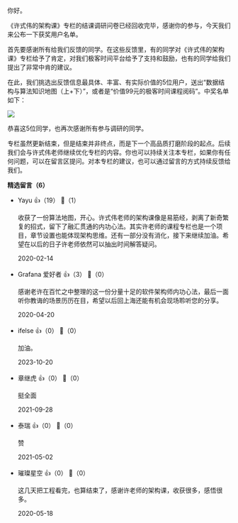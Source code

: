 你好。

《许式伟的架构课》专栏的结课调研问卷已经回收完毕，感谢你的参与，今天我们来公布一下获奖用户名单。

首先要感谢所有给我们反馈的同学。在这些反馈里，有的同学对《许式伟的架构课》专栏给予了肯定，对我们极客时间平台给予了支持和鼓励，也有的同学给我们提出了非常中肯的建议。

在此，我们挑选出反馈信息最具体、丰富、有实际价值的5位用户，送出“数据结构与算法知识地图（上+下）”，或者是“价值99元的极客时间课程阅码”。中奖名单如下：

![](https://static001.geekbang.org/resource/image/96/ff/967ba0ec7e8f661c9aacee6039c781ff.jpg?wh=4865%2A2221)

恭喜这5位同学，也再次感谢所有参与调研的同学。

专栏虽然更新结束，但是结束并非终点，而是下一个高品质打磨阶段的起点。后续我们会与许式伟老师继续优化专栏的内容。你也可以持续关注本专栏，如果你有任何问题，可以在留言区提问。对本专栏的建议，也可以通过留言的方式持续反馈给我们。
<div><strong>精选留言（6）</strong></div><ul>
<li><span>Yayu</span> 👍（19） 💬（1）<p>收获了一份算法地图，开心。许式伟老师的架构课像是易筋经，剥离了新奇繁复的招式，留下了融汇贯通的内功心法。其实许老师的课程专栏也是一个项目，章节设置也能体现架构思维。还有一部分没有消化，接下来继续加油。希望在以后的日子许老师依然可以抽出时间解答疑问。</p>2020-02-14</li><br/><li><span>Grafana 爱好者</span> 👍（3） 💬（0）<p>感谢老许在百忙之中整理的这一份分量十足的软件架构师内功心法，最后一面听你教诲的场景历历在目，希望以后回上海还能有机会现场聆听您的分享。</p>2020-04-20</li><br/><li><span>ifelse</span> 👍（0） 💬（0）<p>加油。</p>2023-10-20</li><br/><li><span>章继虎</span> 👍（0） 💬（0）<p>挺全面</p>2021-09-28</li><br/><li><span>泰瑞</span> 👍（0） 💬（0）<p>赞</p>2021-05-02</li><br/><li><span>璀璨星空</span> 👍（0） 💬（0）<p>这几天把工程看完，也算结束了，感谢许老师的架构课，收获很多，感悟很多。</p>2020-05-18</li><br/>
</ul>